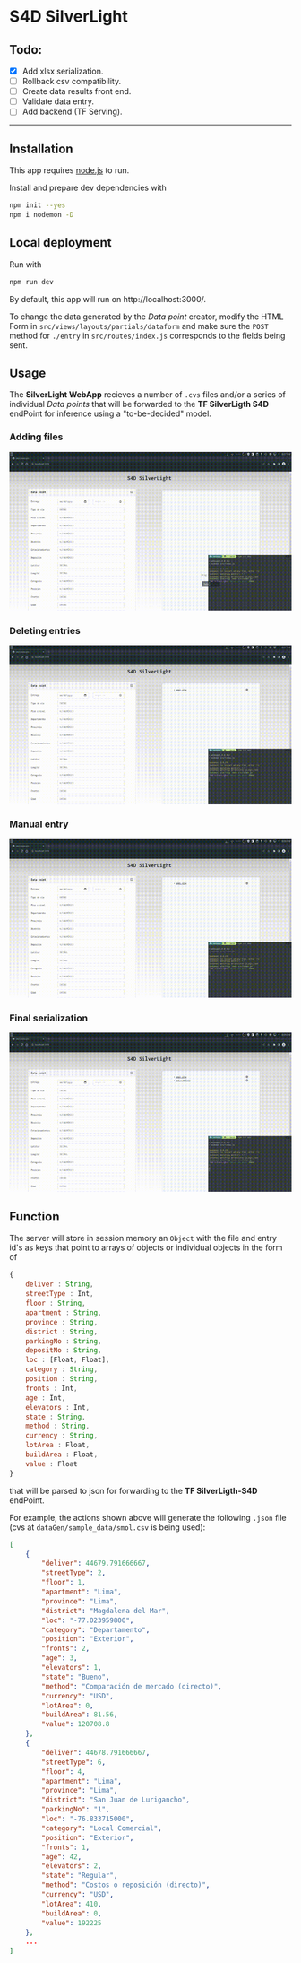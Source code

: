 # S4D SilverLight

## Todo:
- [x] Add xlsx serialization.
- [ ] Rollback csv compatibility.
- [ ] Create data results front end.
- [ ] Validate data entry.
- [ ] Add backend (TF Serving).

---

## Installation
This app requires [node.js](https://nodejs.org/en/) to run.

Install and prepare dev dependencies with

```bash
npm init --yes
npm i nodemon -D
```

## Local deployment

Run with
```bash
npm run dev
```

By default, this app will run on http://localhost:3000/.

To change the data generated by the *Data point* creator, modify the HTML Form in `src/views/layouts/partials/dataform` and make sure the `POST` method for `./entry` in `src/routes/index.js` corresponds to the fields being sent.

## Usage

The **SilverLight WebApp** recieves a number of `.cvs` files and/or a series of individual *Data points* that will be forwarded to the **TF SilverLigth S4D** endPoint for inference using a "to-be-decided" model.

### Adding files

![](assets/img/dragdrop.gif)

### Deleting entries

![](assets/img/delete.gif)

### Manual entry

![](assets/img/manual.gif)

### Final serialization

![](assets/img/output.gif)

## Function

The server will store in session memory an `Object` with the file and entry id's as keys that point to arrays of objects or individual objects in the form of 

```js
{
    deliver : String,
    streetType : Int,
    floor : String,
    apartment : String,
    province : String,
    district : String,
    parkingNo : String,
    depositNo : String,
    loc : [Float, Float],
    category : String,
    position : String,
    fronts : Int,
    age : Int,
    elevators : Int,
    state : String,
    method : String,
    currency : String,
    lotArea : Float,
    buildArea : Float,
    value : Float
}
```
that will be parsed to json for forwarding to the **TF SilverLigth-S4D** endPoint. 

For example, the actions shown above will generate the following `.json` file (cvs at `dataGen/sample_data/smol.csv` is being used):

```json
[
    {
        "deliver": 44679.791666667,
        "streetType": 2,
        "floor": 1,
        "apartment": "Lima",
        "province": "Lima",
        "district": "Magdalena del Mar",
        "loc": "-77.023959800",
        "category": "Departamento",
        "position": "Exterior",
        "fronts": 2,
        "age": 3,
        "elevators": 1,
        "state": "Bueno",
        "method": "Comparación de mercado (directo)",
        "currency": "USD",
        "lotArea": 0,
        "buildArea": 81.56,
        "value": 120708.8
    },
    {
        "deliver": 44678.791666667,
        "streetType": 6,
        "floor": 4,
        "apartment": "Lima",
        "province": "Lima",
        "district": "San Juan de Lurigancho",
        "parkingNo": "1",
        "loc": "-76.833715000",
        "category": "Local Comercial",
        "position": "Exterior",
        "fronts": 1,
        "age": 42,
        "elevators": 2,
        "state": "Regular",
        "method": "Costos o reposición (directo)",
        "currency": "USD",
        "lotArea": 410,
        "buildArea": 0,
        "value": 192225
    },
    ...
]
```


